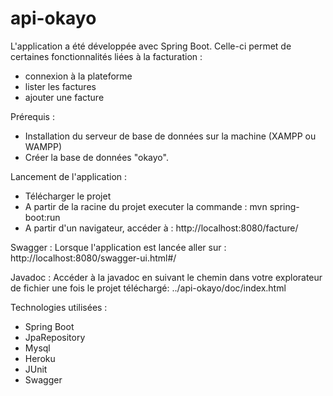# api-okayo

L'application a été développée avec Spring Boot. Celle-ci permet de certaines fonctionnalités liées à la facturation :
- connexion à la plateforme
- lister les factures
- ajouter une facture

Prérequis :
- Installation du serveur de base de données sur la machine (XAMPP ou WAMPP)
- Créer la base de données "okayo".


Lancement de l'application :
- Télécharger le projet
- A partir de la racine du projet executer la commande : mvn spring-boot:run
- A partir d'un navigateur, accéder à : http://localhost:8080/facture/

Swagger :
Lorsque l'application est lancée aller sur : http://localhost:8080/swagger-ui.html#/

Javadoc :
Accéder à la javadoc en suivant le chemin dans votre explorateur de fichier une fois le projet téléchargé: ../api-okayo/doc/index.html

Technologies utilisées :

- Spring Boot
- JpaRepository
- Mysql
- Heroku
- JUnit
- Swagger

